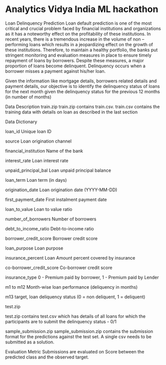 # Analytics Vidya India ML hackathon

Loan Delinquency Prediction Loan default prediction is one of the most critical and crucial problem faced by financial institutions and organizations as it has a noteworthy effect on the profitability of these institutions. In recent years, there is a tremendous increase in the volume of non – performing loans which results in a jeopardizing effect on the growth of these institutions. Therefore, to maintain a healthy portfolio, the banks put stringent monitoring and evaluation measures in place to ensure timely repayment of loans by borrowers. Despite these measures, a major proportion of loans become delinquent. Delinquency occurs when a borrower misses a payment against his/her loan.

Given the information like mortgage details, borrowers related details and payment details, our objective is to identify the delinquency status of loans for the next month given the delinquency status for the previous 12 months (in number of months)

Data Description train.zip train.zip contains train.csv. train.csv contains the training data with details on loan as described in the last section

Data Dictionary

loan_id Unique loan ID

source Loan origination channel

financial_institution Name of the bank

interest_rate Loan interest rate

unpaid_principal_bal Loan unpaid principal balance

loan_term Loan term (in days)

origination_date Loan origination date (YYYY-MM-DD)

first_payment_date First instalment payment date

loan_to_value Loan to value ratio

number_of_borrowers Number of borrowers

debt_to_income_ratio Debt-to-income ratio

borrower_credit_score Borrower credit score

loan_purpose Loan purpose

insurance_percent Loan Amount percent covered by insurance

co-borrower_credit_score Co-borrower credit score

insurance_type 0 - Premium paid by borrower, 1 - Premium paid by Lender

m1 to m12 Month-wise loan performance (deliquency in months)

m13 target, loan deliquency status (0 = non deliquent, 1 = deliquent)

test.zip

test.zip contains test.csv which has details of all loans for which the participants are to submit the delinquency status - 0/1

sample_submission.zip
sample_submission.zip contains the submission format for the predictions against the test set. A single csv needs to be submitted as a solution.

Evaluation Metric
Submissions are evaluated on Score between the predicted class and the observed target.
